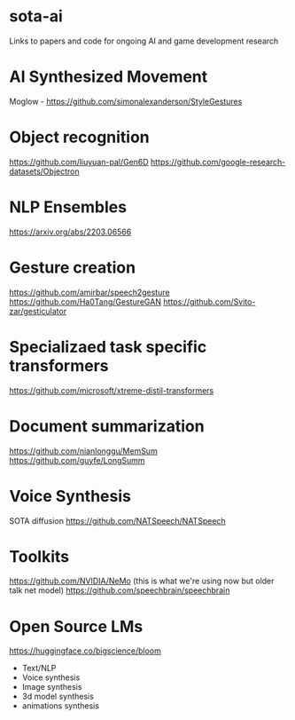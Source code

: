 # sota-ai
Links to papers and code for ongoing AI and game development research

# AI Synthesized Movement
Moglow - https://github.com/simonalexanderson/StyleGestures

# Object recognition
https://github.com/liuyuan-pal/Gen6D
https://github.com/google-research-datasets/Objectron

# NLP Ensembles
https://arxiv.org/abs/2203.06566

# Gesture creation
https://github.com/amirbar/speech2gesture
https://github.com/Ha0Tang/GestureGAN
https://github.com/Svito-zar/gesticulator 

# Specializaed task specific transformers
https://github.com/microsoft/xtreme-distil-transformers

# Document summarization
https://github.com/nianlonggu/MemSum
https://github.com/guyfe/LongSumm

# Voice Synthesis
SOTA diffusion
https://github.com/NATSpeech/NATSpeech

# Toolkits
https://github.com/NVIDIA/NeMo (this is what we're using now but older talk net model)
https://github.com/speechbrain/speechbrain

# Open Source LMs
https://huggingface.co/bigscience/bloom

- Text/NLP
- Voice synthesis
- Image synthesis
- 3d model synthesis
- animations synthesis

